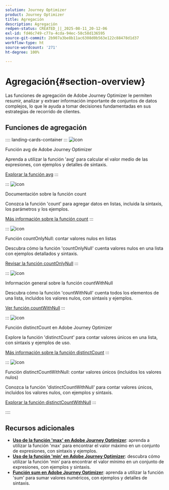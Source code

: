 ```yaml
---
solution: Journey Optimizer
product: Journey Optimizer
title: Agregación
description: Agregación
redpen-status: CREATED_||_2025-08-11_20-12-06
exl-id: fd46c749-c77a-4cda-94ec-58c58d136595
source-git-commit: 2b907a3be8b11ac6308d0b563e122c88478d1d37
workflow-type: ht
source-wordcount: '271'
ht-degree: 100%

---
```


# Agregación{#section-overview}

Las funciones de agregación de Adobe Journey Optimizer le permiten resumir, analizar y extraer información importante de conjuntos de datos complejos, lo que le ayuda a tomar decisiones fundamentadas en sus estrategias de recorrido de clientes.

## Funciones de agregación

:::: landing-cards-container
:::
![icon](https://cdn.experienceleague.adobe.com/icons/code-branch.svg)

Función avg de Adobe Journey Optimizer 

Aprenda a utilizar la función &#39;avg&#39; para calcular el valor medio de las expresiones, con ejemplos y detalles de sintaxis.

[Explorar la función avg](../using/building-journeys/functions/functionavg.md)
:::

:::
![icon](https://cdn.experienceleague.adobe.com/icons/code-branch.svg)

Documentación sobre la función count

Conozca la función &#39;count&#39; para agregar datos en listas, incluida la sintaxis, los parámetros y los ejemplos.

[Más información sobre la función count](../using/building-journeys/functions/functioncount.md)
:::

:::
![icon](https://cdn.experienceleague.adobe.com/icons/code-branch.svg)

Función countOnlyNull: contar valores nulos en listas

Descubra cómo la función &#39;countOnlyNull&#39; cuenta valores nulos en una lista con ejemplos detallados y sintaxis.

[Revisar la función countOnlyNull](../using/building-journeys/functions/functioncountonlynull.md)
:::

:::
![icon](https://cdn.experienceleague.adobe.com/icons/code-branch.svg)

Información general sobre la función countWithNull

Descubra cómo la función &#39;countWithNull&#39; cuenta todos los elementos de una lista, incluidos los valores nulos, con sintaxis y ejemplos.

[Ver función countWithNull](../using/building-journeys/functions/functioncountwithnull.md)
:::

:::
![icon](https://cdn.experienceleague.adobe.com/icons/code-branch.svg)

Función distinctCount en Adobe Journey Optimizer

Explore la función &#39;distinctCount&#39; para contar valores únicos en una lista, con sintaxis y ejemplos de uso.

[Más información sobre la función distinctCount](../using/building-journeys/functions/functiondistinctcount.md)
:::

:::
![icon](https://cdn.experienceleague.adobe.com/icons/code-branch.svg)

Función distinctCountWithNull: contar valores únicos (incluidos los valores nulos)

Conozca la función &#39;distinctCountWithNull&#39; para contar valores únicos, incluidos los valores nulos, con ejemplos y sintaxis.

[Explorar la función distinctCountWithNull](../using/building-journeys/functions/functiondistinctcountwithnull.md)
:::

::::


## Recursos adicionales

- **[Uso de la función &#39;max&#39; en Adobe Journey Optimizer](../using/building-journeys/functions/functionmax.md)**: aprenda a utilizar la función &#39;max&#39; para encontrar el valor máximo en un conjunto de expresiones, con sintaxis y ejemplos.
- **[Uso de la función &#39;min&#39; en Adobe Journey Optimizer](../using/building-journeys/functions/functionmin.md)**: descubra cómo utilizar la función &#39;min&#39; para encontrar el valor mínimo en un conjunto de expresiones, con ejemplos y sintaxis.
- **[Función sum en Adobe Journey Optimizer](../using/building-journeys/functions/functionsum.md)**: aprenda a utilizar la función &#39;sum&#39; para sumar valores numéricos, con ejemplos y detalles de sintaxis.
